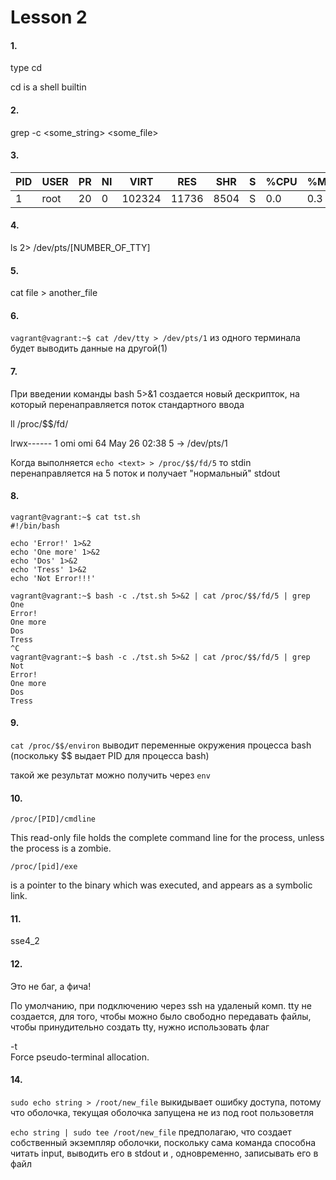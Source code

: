 # Lesson 2

#### 1.

type cd

cd is a shell builtin

#### 2.

grep -c <some_string> <some_file>

#### 3. 

PID | USER | PR | NI | VIRT | RES | SHR | S | %CPU | %MEM | TIME+ | COMMAND
| -- | -- | -- | -- | -- | -- | -- | -- | -- | -- | -- | -- 
1 | root | 20 | 0 | 102324 | 11736 | 8504 | S | 0.0 | 0.3 | 0:12.05 | systemd

#### 4.

ls 2> /dev/pts/[NUMBER_OF_TTY]

#### 5.

cat file > another_file

#### 6.

`vagrant@vagrant:~$ cat /dev/tty > /dev/pts/1` из одного терминала будет выводить данные на другой(1)

#### 7.

При введении команды bash 5>&1 создается новый дескрипток,
на который перенаправляется поток стандартного ввода

ll /proc/$$/fd/

lrwx------ 1 omi omi 64 May 26 02:38 5 -> /dev/pts/1

Когда выполняется ```echo <text> > /proc/$$/fd/5``` то stdin перенаправляется на 5 поток и получает "нормальный" stdout

#### 8.

```
vagrant@vagrant:~$ cat tst.sh
#!/bin/bash

echo 'Error!' 1>&2
echo 'One more' 1>&2
echo 'Dos' 1>&2
echo 'Tress' 1>&2
echo 'Not Error!!!'

vagrant@vagrant:~$ bash -c ./tst.sh 5>&2 | cat /proc/$$/fd/5 | grep One
Error!
One more
Dos
Tress
^C
vagrant@vagrant:~$ bash -c ./tst.sh 5>&2 | cat /proc/$$/fd/5 | grep Not
Error!
One more
Dos
Tress
```

#### 9.

```cat /proc/$$/environ``` 
выводит переменные окружения процесса bash (поскольку $$ выдает PID для процесса bash)

такой же результат можно получить через
```env```

#### 10.

```/proc/[PID]/cmdline```

This  read-only  file holds the complete command line for the process, unless the process is a zombie.

```/proc/[pid]/exe``` 
 
is a pointer to the binary which was executed, and appears as a symbolic link.

#### 11.

sse4_2

#### 12.

Это не баг, а фича! 

По умолчанию, при подключению через ssh на удаленый комп. tty не создается,
для того, чтобы можно было свободно передавать файлы,
чтобы принудительно создать tty, нужно использовать флаг

-t      
    Force pseudo-terminal allocation.

#### 14.

```sudo echo string > /root/new_file```
выкидывает ошибку доступа, потому что оболочка, текущая оболочка запущена не из под root пользоветля

```echo string | sudo tee /root/new_file```
предполагаю, что создает собственный экземпляр оболочки, поскольку сама команда способна читать input, выводить его в stdout
и , одновременно, записывать его в файл


